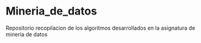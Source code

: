 # Mineria_de_datos
Repositorio recopilacion de los algoritmos desarrollados en la asignatura de minería de datos

